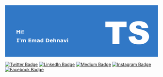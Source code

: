 ![Emad's GitHub Banner](https://github.com/emadgit/emadgit/blob/main/assets/ts.png)

[![Twitter Badge](https://img.shields.io/badge/Twitter-Profile-informational?style=flat&logo=twitter&logoColor=white&color=1CA2F1)](https://twitter.com/midalia84268755)
[![LinkedIn Badge](https://img.shields.io/badge/LinkedIn-Profile-informational?style=flat&logo=linkedin&logoColor=white&color=0D76A8)](https://www.linkedin.com/in/emad-dehnavi-75454312b/)
[![Medium Badge](https://img.shields.io/badge/Medium-Profile-informational?style=flat&logo=codepen&logoColor=white&color=F7DF1D)](https://medium.com/@emaddehnavi)
[![Instagram Badge](https://img.shields.io/badge/Instagram-Profile-informational?style=flat&logo=instagram&logoColor=white&color=E1306C)](https://www.instagram.com/emaddphotography/?hl=en)
[![Facebook Badge](https://img.shields.io/badge/WEB-My%20Website-brightgreen)](https://emaddehnavi.com)

